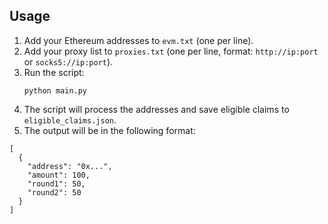 ## Usage

1. Add your Ethereum addresses to `evm.txt` (one per line).
2. Add your proxy list to `proxies.txt` (one per line, format: `http://ip:port` or `socks5://ip:port`).
3. Run the script:
   ```
   python main.py
   ```
4. The script will process the addresses and save eligible claims to `eligible_claims.json`.
5. The output will be in the following format:
```
[
  {
    "address": "0x...",
    "amount": 100,
    "round1": 50,
    "round2": 50
  }
]
```